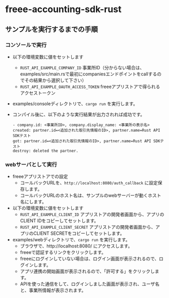 # freee-accounting-sdk-rust

## サンプルを実行するまでの手順
### コンソールで実行
- 以下の環境変数に値をセットします
   - `RUST_API_EXAMPLE_COMPANY_ID` 事業所ID（分からない場合は、examples/src/main.rsで最初にcompaniesエンドポイントをcallするのでその結果から選択して下さい）
   - `RUST_API_EXAMPLE_OAUTH_ACCESS_TOKEN` freeeアプリストアで得られるアクセストークン
- examples/consoleディレクトリで、`cargo run` を実行します。
- コンパイル後に、以下のような実行結果が出力されれば成功です。

    ```
    - company.id: <事業所ID>, company.display_name: <事業所の表示名>
    created: partner.id=<追加された取引先情報のID>, partner.name=Rust API SDKテスト
    got: partner.id=<追加された取引先情報のID>, partner.name=Rust API SDKテスト
    destroy: deleted the partner.
    ```
### webサーバとして実行
- freeeアプリストアでの設定
  - コールバックURLを、`http://localhost:8080/auth_callback` に設定保存します。
  - コールバックURLのホスト名は、サンプルのwebサーバーが動くホスト名にします。
- 以下の環境変数に値をセットします
  - `RUST_API_EXAMPLE_CLIENT_ID` アプリストアの開発者画面から、アプリのCLIENT IDをコピーしてセットします。
  - `RUST_API_EXAMPLE_CLIENT_SECRET` アプリストアの開発者画面から、アプリのCLIENT SECRETをコピーしてセットします。
- examples/webディレクトリで、`cargo run` を実行します。
  - ブラウザで、http://localhost:8080/ にアクセスします。
  - freeeで認証するリンクをクリックします。
  - freeeにログインしていない場合は、ログイン画面が表示されるので、ログインします。
  - アプリ連携の開始画面が表示されるので、「許可する」をクリックします。
  - APIを使った通信をして、ログインしました画面が表示され、ユーザ名と、事業所情報が表示されます。
